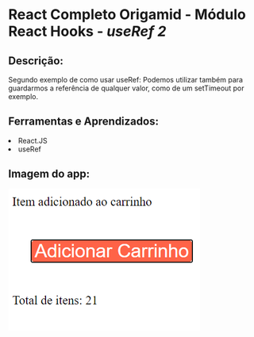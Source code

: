 # React Completo Origamid - Módulo React Hooks - <i>useRef 2</i>
## Descrição:
<p> Segundo exemplo de como usar useRef: 
Podemos utilizar também para guardarmos a referência de qualquer valor, como de um setTimeout por exemplo.
</p>


## Ferramentas e Aprendizados:
<li>React.JS </li>
<li>useRef</li>



## Imagem do app:

<img src="./img.png"/>





